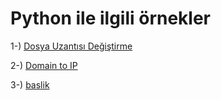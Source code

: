 # Python ile ilgili örnekler

1-) [Dosya Uzantısı Değiştirme](https://github.com/saricayemre/python_examples/blob/main/dosya%20uzant%C4%B1s%C4%B1%20de%C4%9Fi%C5%9Ftirme/filenameconvert.py)

2-) [Domain to IP](https://github.com/saricayemre/python_examples/blob/main/domaintoip/domaintoip.py)

3-) [baslik](link)
